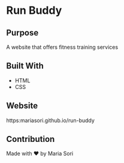 # Run Buddy

## Purpose
A website that offers fitness training services

## Built With
* HTML
* CSS

## Website
https:mariasori.github.io/run-buddy

## Contribution
Made with ❤️ by Maria Sori

